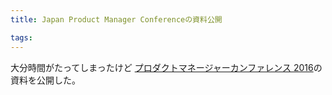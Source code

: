 ```yaml
---
title: Japan Product Manager Conferenceの資料公開

tags:
---
```


大分時間がたってしまったけど [プロダクトマネージャーカンファレンス 2016](http://pmconf.jp/)の資料を公開した。

<script async class="speakerdeck-embed" data-id="6ee8a1eefaef4f29a8908b5f8c8e3bfb" data-ratio="1.33333333333333" src="//speakerdeck.com/assets/embed.js"></script>
